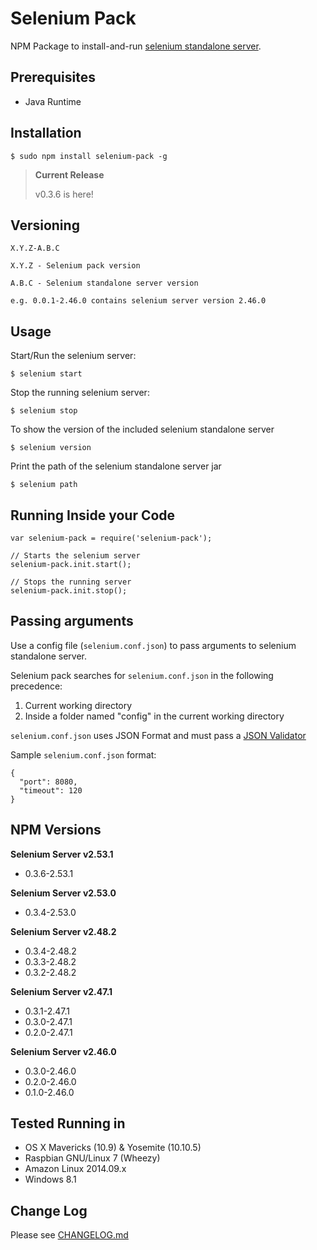 # Selenium Pack
NPM Package to install-and-run [selenium standalone server](http://docs.seleniumhq.org/download/).

## Prerequisites

- Java Runtime

## Installation

```
$ sudo npm install selenium-pack -g
```

> **Current Release**
>
> v0.3.6 is here!

## Versioning

```
X.Y.Z-A.B.C

X.Y.Z - Selenium pack version

A.B.C - Selenium standalone server version

e.g. 0.0.1-2.46.0 contains selenium server version 2.46.0
```

## Usage

Start/Run the selenium server:
```
$ selenium start
```

Stop the running selenium server:
```
$ selenium stop
```

To show the version of the included selenium standalone server
```
$ selenium version
```

Print the path of the selenium standalone server jar
```
$ selenium path
```

## Running Inside your Code

```
var selenium-pack = require('selenium-pack');

// Starts the selenium server
selenium-pack.init.start();

// Stops the running server
selenium-pack.init.stop();

```


## Passing arguments

Use a config file (`selenium.conf.json`) to pass arguments to selenium standalone server.

Selenium pack searches for `selenium.conf.json` in the following precedence:

<ol>
  <li>Current working directory</li>
  <li>Inside a folder named "config" in the current working directory</li>
</ol>

`selenium.conf.json` uses JSON Format and must pass a [JSON Validator](http://jsonlint.com)

Sample `selenium.conf.json` format:

```
{
  "port": 8080,
  "timeout": 120
}
```

## NPM Versions

<strong>Selenium Server v2.53.1</strong>
<ul>
  <li>0.3.6-2.53.1</li>
</ul>

<strong>Selenium Server v2.53.0</strong>
<ul>
  <li>0.3.4-2.53.0</li>
</ul>

<strong>Selenium Server v2.48.2</strong>
<ul>
  <li>0.3.4-2.48.2</li>
  <li>0.3.3-2.48.2</li>
  <li>0.3.2-2.48.2</li>
</ul>

<strong>Selenium Server v2.47.1</strong>
<ul>
  <li>0.3.1-2.47.1</li>
  <li>0.3.0-2.47.1</li>
  <li>0.2.0-2.47.1</li>
</ul>

<strong>Selenium Server v2.46.0</strong>
<ul>
  <li>0.3.0-2.46.0</li>
  <li>0.2.0-2.46.0</li>
  <li>0.1.0-2.46.0</li>
</ul>

## Tested Running in

- OS X Mavericks (10.9) & Yosemite (10.10.5)
- Raspbian GNU/Linux 7 (Wheezy)
- Amazon Linux 2014.09.x
- Windows 8.1

## Change Log

Please see [CHANGELOG.md](https://github.com/andruandru/selenium-pack/blob/master/CHANGELOG.md)
